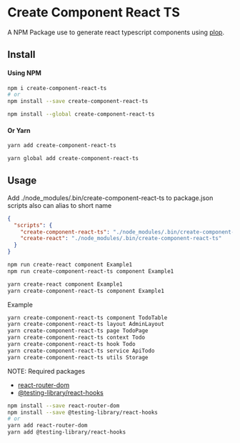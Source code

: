 # Create Component React TS

A NPM Package use to generate react typescript components using [plop](https://www.npmjs.com/package/plop).


## Install

#### Using NPM
```bash
npm i create-component-react-ts
# or
npm install --save create-component-react-ts

npm install --global create-component-react-ts
```

#### Or Yarn
```bash
yarn add create-component-react-ts

yarn global add create-component-react-ts
```


## Usage
Add ./node_modules/.bin/create-component-react-ts to package.json scripts also can alias to short name
```json
{
  "scripts": {
    "create-component-react-ts": "./node_modules/.bin/create-component-react-ts",
    "create-react": "./node_modules/.bin/create-component-react-ts"
  }
}
```

```bash
npm run create-react component Example1
npm run create-component-react-ts component Example1

yarn create-react component Example1
yarn create-component-react-ts component Example1
```

Example
```bash
yarn create-component-react-ts component TodoTable
yarn create-component-react-ts layout AdminLayout
yarn create-component-react-ts page TodoPage
yarn create-component-react-ts context Todo
yarn create-component-react-ts hook Todo
yarn create-component-react-ts service ApiTodo
yarn create-component-react-ts utils Storage
```

NOTE:
Required packages
- [react-router-dom](https://www.npmjs.com/package/react-router-dom)
- [@testing-library/react-hooks](https://www.npmjs.com/package/@testing-library/react-hooks)

```bash
npm install --save react-router-dom
npm install --save @testing-library/react-hooks
# or
yarn add react-router-dom
yarn add @testing-library/react-hooks
```
